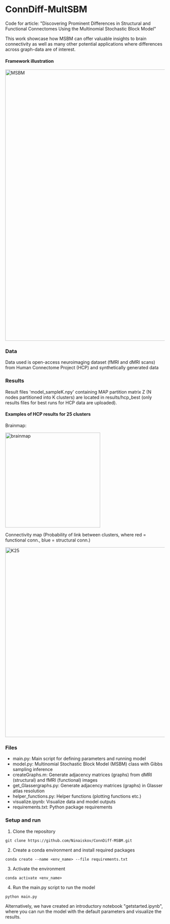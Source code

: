 # ConnDiff-MultSBM
Code for article: "Discovering Prominent Differences in Structural and Functional Connectomes Using the Multinomial Stochastic Block Model"

This work showcase how MSBM can offer valuable insights to brain connectivity as well as many other potential applications where differences across graph-data are of interest.

#### Framework illustration

<img width="857" alt="MSBM" src="https://github.com/Ninaiskov/ConnDiff-MSBM/assets/67420369/1469f079-f942-4eed-acb3-ed2b733903c6">


### Data
Data used is open-access neuroimaging dataset (fMRI and dMRI scans) from Human Connectome Project (HCP) and synthetically generated data

### Results
Result files 'model_sampleK.npy' containing MAP partition matrix Z (N nodes partitioned into K clusters) are located in results/hcp_best (only results files for best runs for HCP data are uploaded).

#### Examples of HCP results for 25 clusters

Brainmap:

<img width="300" alt="brainmap" src="https://github.com/Ninaiskov/ConnDiff-MSBM/assets/67420369/567cb112-d386-4178-950f-91693cca2f94">



Connectivity map (Probability of link between clusters, where red = functional conn., blue = structural conn.)

<img width="600" alt="K25" src="https://github.com/Ninaiskov/ConnDiff-MSBM/assets/67420369/d6995391-8f3a-4541-9992-63aee014b3e8">






### Files
- main.py: Main script for defining parameters and running model
- model.py: Multinomial Stochastic Block Model (MSBM) class with Gibbs sampling inference
- createGraphs.m: Generate adjacency matrices (graphs) from dMRI (structural) and fMRI (functional) images
- get_Glassergraphs.py: Generate adjacency matrices (graphs) in Glasser atlas resolution
- helper_functions.py: Helper functions (plotting functions etc.)
- visualize.ipynb: Visualize data and model outputs
- requirements.txt: Python package requirements


### Setup and run

1. Clone the repository
``` 
git clone https://github.com/Ninaiskov/ConnDiff-MSBM.git
``` 

2. Create a conda environment and install required packages
``` 
conda create --name <env_name> --file requirements.txt
```

3. Activate the environment
```
conda activate <env_name>
```

4. Run the main.py script to run the model
```
python main.py
```
Alternatively, we have created an introductory notebook "getstarted.ipynb", where you can run the model with the default parameters and visualize the results.
